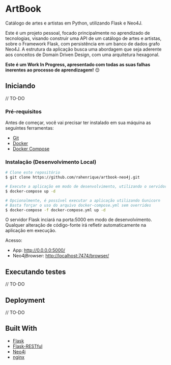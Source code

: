 ArtBook
=======

Catálogo de artes e artistas em Python, utilizando Flask e Neo4J. 

Este é um projeto pessoal, focado principalmente no aprendizado de tecnologias, visando construir uma API de um catálogo de artes e artistas, sobre o Framework Flask, com persistência em um banco de dados grafo Neo4J. A estrutura da aplicação busca uma abordagem que seja aderente aos conceitos de Domain Driven Design, com uma arquitetura hexagonal.

**Este é um Work In Progress, apresentado com todas as suas falhas inerentes ao processo de aprendizagem!** :blush:

## Iniciando

// TO-DO

### Pré-requisitos

Antes de começar, você vai precisar ter instalado em sua máquina as seguintes ferramentas:
* [Git](https://git-scm.com)
* [Docker](https://www.docker.com/)
* [Docker Compose](https://docs.docker.com/compose/install/)

### Instalação (Desenvolvimento Local)

```bash
# Clone este repositório
$ git clone https://github.com/rahenrique/artbook-neo4j.git

# Execute a aplicação em modo de desenvolvimento, utilizando o servidor embarcado
$ docker-compose up -d
```

```bash
# Opcionalmente, é possível executar a aplicação utilizando Gunicorn
# Basta forçar o uso do arquivo docker-compose.yml sem overrides
$ docker-compose -f docker-compose.yml up -d
```

O servidor Flask inciará na porta:5000 em modo de desenvolvimento. Qualquer alteração de código-fonte irá refletir automaticamente na aplicação em execução.

Acesso:
* App: <http://0.0.0.0:5000/>
* Neo4jBrowser: <http://localhost:7474/browser/>

## Executando testes

// TO-DO

## Deployment

// TO-DO

## Built With

* [Flask](https://flask.palletsprojects.com/)
* [Flask-RESTful](https://flask-restful.readthedocs.io/)
* [Neo4j](https://neo4j.com/)
* [nginx](https://nginx.org/en/)